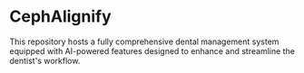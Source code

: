 # CephAlignify
This repository hosts a fully comprehensive dental management system equipped with AI-powered features designed to enhance and streamline the dentist's workflow.
